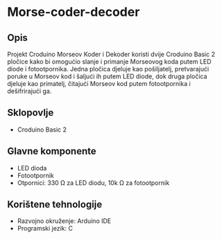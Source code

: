 # Morse-coder-decoder


## Opis

Projekt Croduino Morseov Koder i Dekoder koristi dvije Croduino Basic 2 pločice kako bi omogućio slanje i primanje Morseovog koda putem LED diode i fotootpornika. Jedna pločica djeluje kao pošiljatelj, pretvarajući poruke u Morseov kod i šaljući ih putem LED diode, dok druga pločica djeluje kao primatelj, čitajući Morseov kod putem fotootpornika i dešifrirajući ga.

## Sklopovlje

- Croduino Basic 2

## Glavne komponente

- LED dioda
- Fotootpornik
- Otpornici: 330 Ω za LED diodu, 10k Ω za fotootpornik

## Korištene tehnologije

- Razvojno okruženje: Arduino IDE
- Programski jezik: C


